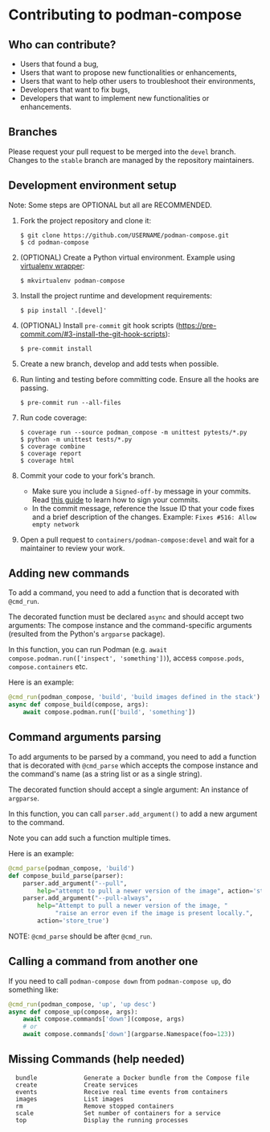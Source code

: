 # Contributing to podman-compose

## Who can contribute?

- Users that found a bug,
- Users that want to propose new functionalities or enhancements,
- Users that want to help other users to troubleshoot their environments,
- Developers that want to fix bugs,
- Developers that want to implement new functionalities or enhancements.

## Branches

Please request your pull request to be merged into the `devel` branch.
Changes to the `stable` branch are managed by the repository maintainers.

## Development environment setup

Note: Some steps are OPTIONAL but all are RECOMMENDED.

1. Fork the project repository and clone it:

   ```shell
   $ git clone https://github.com/USERNAME/podman-compose.git
   $ cd podman-compose
   ```

2. (OPTIONAL) Create a Python virtual environment. Example using
   [virtualenv wrapper](https://virtualenvwrapper.readthedocs.io/en/latest/):

    ```shell
    $ mkvirtualenv podman-compose
    ```

3. Install the project runtime and development requirements:

   ```shell
   $ pip install '.[devel]'
   ```

4. (OPTIONAL) Install `pre-commit` git hook scripts
   (https://pre-commit.com/#3-install-the-git-hook-scripts):

   ```shell
   $ pre-commit install
   ```

5. Create a new branch, develop and add tests when possible.
6. Run linting and testing before committing code. Ensure all the hooks are passing.

   ```shell
   $ pre-commit run --all-files
   ```

7. Run code coverage:

    ```shell
    $ coverage run --source podman_compose -m unittest pytests/*.py
    $ python -m unittest tests/*.py
    $ coverage combine
    $ coverage report
    $ coverage html
    ```

8. Commit your code to your fork's branch.
   - Make sure you include a `Signed-off-by` message in your commits.
     Read [this guide](https://github.com/containers/common/blob/main/CONTRIBUTING.md#sign-your-prs)
     to learn how to sign your commits.
   - In the commit message, reference the Issue ID that your code fixes and a brief description of
     the changes.
     Example: `Fixes #516: Allow empty network`
9. Open a pull request to `containers/podman-compose:devel` and wait for a maintainer to review your
   work.

## Adding new commands

To add a command, you need to add a function that is decorated with `@cmd_run`.

The decorated function must be declared `async` and should accept two arguments: The compose
instance and the command-specific arguments (resulted from the Python's `argparse` package).

In this function, you can run Podman (e.g. `await compose.podman.run(['inspect', 'something'])`),
access `compose.pods`, `compose.containers` etc.

Here is an example:

```python
@cmd_run(podman_compose, 'build', 'build images defined in the stack')
async def compose_build(compose, args):
    await compose.podman.run(['build', 'something'])
```

## Command arguments parsing

To add arguments to be parsed by a command, you need to add a function that is decorated with
`@cmd_parse` which accepts the compose instance and the command's name (as a string list or as a
single string).

The decorated function should accept a single argument: An instance of `argparse`.

In this function, you can call `parser.add_argument()` to add a new argument to the command.

Note you can add such a function multiple times.

Here is an example:

```python
@cmd_parse(podman_compose, 'build')
def compose_build_parse(parser):
    parser.add_argument("--pull",
        help="attempt to pull a newer version of the image", action='store_true')
    parser.add_argument("--pull-always",
        help="Attempt to pull a newer version of the image, "
             "raise an error even if the image is present locally.",
        action='store_true')
```

NOTE: `@cmd_parse` should be after `@cmd_run`.

## Calling a command from another one

If you need to call `podman-compose down` from `podman-compose up`, do something like:

```python
@cmd_run(podman_compose, 'up', 'up desc')
async def compose_up(compose, args):
    await compose.commands['down'](compose, args)
    # or
    await compose.commands['down'](argparse.Namespace(foo=123))
```

## Missing Commands (help needed)

```
  bundle             Generate a Docker bundle from the Compose file
  create             Create services
  events             Receive real time events from containers
  images             List images
  rm                 Remove stopped containers
  scale              Set number of containers for a service
  top                Display the running processes
```
